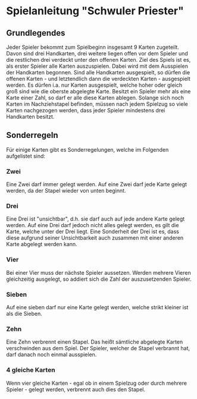 # Spielanleitung "Schwuler Priester"

## Grundlegendes

Jeder Spieler bekommt zum Spielbeginn insgesamt 9 Karten zugeteilt. Davon sind drei Handkarten, drei weitere liegen offen vor dem Spieler und die restlichen drei verdeckt unter den offenen Karten.
Ziel des Spiels ist es, als erster Spieler alle Karten auszuspielen. Dabei wird mit dem Ausspielen der Handkarten begonnen. Sind alle Handkarten ausgespielt, so dürfen die offenen Karten - und letztendlich dann die verdeckten Karten - ausgespielt werden.
Es dürfen i.a. nur Karten ausgespielt, welche hoher oder gleich groß sind wie die oberste abgelegte Karte.
Besitzt ein Spieler mehr als eine Karte einer Zahl, so darf er alle diese Karten ablegen.
Solange sich noch Karten im Nachziehstapel befinden, müssen nach jedem Spielzug so viele Karten nachgezogen werden, dass jeder Spieler mindestens drei Handkarten besitzt.

## Sonderregeln

Für einige Karten gibt es Sonderregelungen, welche im Folgenden aufgelistet sind:

### Zwei
Eine Zwei darf immer gelegt werden. Auf eine Zwei darf jede Karte gelegt werden, da der Stapel wieder von unten beginnt.
### Drei
Eine Drei ist "unsichtbar", d.h. sie darf auch auf jede andere Karte gelegt werden. Auf eine Drei darf jedoch nicht alles gelegt werden, es gilt die Karte, welche unter der Drei liegt.
Eine Sonderheit der Drei ist es, dass diese aufgrund seiner Unsichtbarkeit auch zusammen mit einer anderen Karte abgelegt werden kann.
### Vier
Bei einer Vier muss der nächste Spieler aussetzen. Werden mehrere Vieren gleichzeitig ausgelegt, so addiert sich die Zahl der auszusetzenden Spieler.
### Sieben
Auf eine sieben darf nur eine Karte gelegt werden, welche strikt kleiner ist als die Sieben.
### Zehn
Eine Zehn verbrennt einen Stapel. Das heißt sämtliche abgelegte Karten verschwinden aus dem Spiel. Der Spieler, welcher de Stapel verbrannt hat, darf danach noch einmal ausspielen.
### 4 gleiche Karten
Wenn vier gleiche Karten - egal ob in einem Spielzug oder durch mehrere Spieler - gelegt werden, verbrennt auch dies den Stapel.